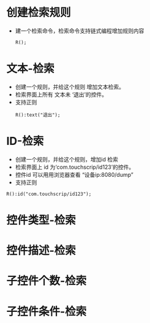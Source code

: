 # <a name="#1">创建检索规则</a>
- 建一个检索命令，检索命令支持链式编程增加规则内容
    ```
    R();
    ```

# <a name="#2">文本-检索</a>
- 创建一个规则，并给这个规则 增加文本检索。
- 检索界面上所有 文本未 ‘退出’的控件。
- 支持正则
    ```
    R():text("退出");
    ```

# <a name="#3">ID-检索</a>
- 创建一个规则，并给这个规则，增加id 检索
- 检索界面上 id 为‘com.touchscrip/id123’的控件。
- 控件id 可以用用浏览器查看 “设备ip:8080/dump”
- 支持正则
```
R():id("com.touchscrip/id123");
```

# <a name="#4">控件类型-检索</a>

# <a name="#5">控件描述-检索</a>

# <a name="#6">子控件个数-检索</a>

# <a name="#7">子控件条件-检索</a>